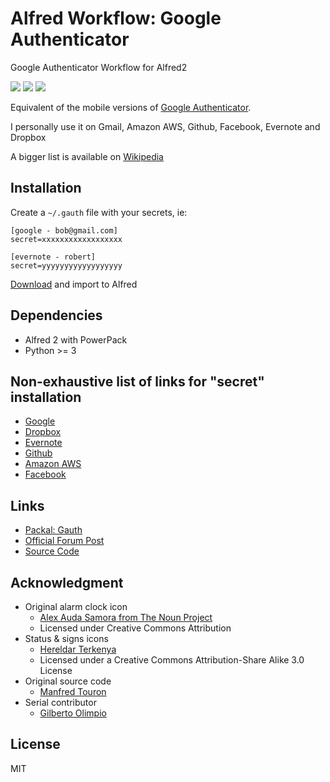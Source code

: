 Alfred Workflow: Google Authenticator
=====================================

Google Authenticator Workflow for Alfred2

<img src="https://raw.github.com/moul/alfred-workflow-gauth/master/screenshots/1.png" />
<img src="https://raw.github.com/moul/alfred-workflow-gauth/master/screenshots/2.png" />
<img src="https://raw.github.com/moul/alfred-workflow-gauth/master/screenshots/3.png" />

Equivalent of the mobile versions of [Google Authenticator](https://itunes.apple.com/en/app/google-authenticator/id388497605?mt=8).
 
I personally use it on Gmail, Amazon AWS, Github, Facebook, Evernote and Dropbox
 
A bigger list is available on [Wikipedia](http://en.wikipedia.org/wiki/Two-step_verification)

Installation
------------

Create a `~/.gauth` file with your secrets, ie:

```
[google - bob@gmail.com]
secret=xxxxxxxxxxxxxxxxxx

[evernote - robert]
secret=yyyyyyyyyyyyyyyyyy
```

[Download](https://github.com/tbrek/alfred-workflow-gauth/blob/master/Google%20Authenticator.alfredworkflow?raw=true) and import to Alfred

Dependencies
------------

- Alfred 2 with PowerPack
- Python >= 3

Non-exhaustive list of links for "secret" installation
------------------------------------------------------

- [Google](http://www.google.com/landing/2step/)
- [Dropbox](https://www.dropbox.com/help/363/en)
- [Evernote](http://blog.evernote.com/blog/2013/05/30/evernotes-three-new-security-features/)
- [Github](https://github.com/blog/1614-two-factor-authentication)
- [Amazon AWS](http://aws.amazon.com/iam/details/mfa/)
- [Facebook](https://www.facebook.com/settings?tab=security)

Links
-----

- [Packal: Gauth](http://www.packal.org/workflow/gauth)
- [Official Forum Post](http://www.alfredforum.com/topic/4062-gauth-google-authenticator-time-based-two-factor-authentication/)
- [Source Code](https://github.com/moul/alfred-workflow-gauth/)

Acknowledgment
--------------

- Original alarm clock icon
  - [Alex Auda Samora from The Noun Project](http://thenounproject.com/razerk/) 
  - Licensed under Creative Commons Attribution
- Status & signs icons
  - [Hereldar Terkenya](http://hereldar.deviantart.com/)
  - Licensed under a Creative Commons Attribution-Share Alike 3.0 License
- Original source code
  - [Manfred Touron](https://github.com/moul)
- Serial contributor
  - [Gilberto Olimpio](https://github.com/golimpio)

License
-------

MIT
